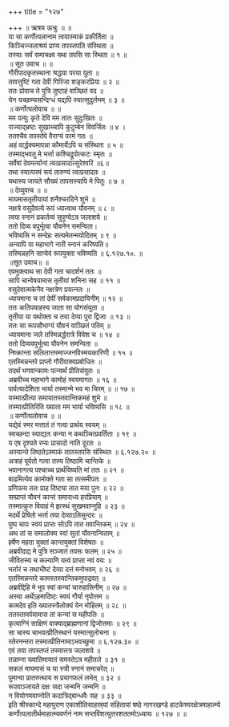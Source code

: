 +++
title = "१२७"

+++
॥ ऋषय ऊचुः ॥ ॥  
या सा कर्णोत्पलानाम त्वयास्माकं प्रकीर्तिता ॥  
किञ्चिज्जलाश्रयं प्राप्य तपस्तपति संस्थिता ॥  
तस्याः सर्वं समाचक्ष्व यथा तपसि सा स्थिता ॥ १ ॥  
॥ सूत उवाच ॥ ॥  
गौरीपादकृतस्थाना श्रद्धया परया युता ॥  
तावत्तुष्टिं गता देवी गिरिजा शङ्करप्रिया ॥ २ ॥  
ततः प्रोवाच ते पुत्रि तुष्टाहं वाञ्छितं वद ॥  
येन यच्छाम्यसन्दिग्धं यद्यपि स्यात्सुदुर्लभम् ॥ ३ ॥  
॥ कर्णोत्पलोवाच ॥ ॥  
मम पत्युः कृते देवि मम तातः सुदुःखितः ॥  
राज्याद्भ्रष्टः सुखाच्चापि कुटुम्बेन विवर्जितः ॥ ४ ।  
ततश्चैव तपस्तेपे वैराग्यं परमं गतः ॥  
अहं वार्द्धक्यमापन्ना कौमार्येऽपि च संस्थिता ॥ ५ ॥  
तस्माद्भवतु मे भर्त्ता कश्चिद्रूपोत्कटः स्मृतः ॥  
सर्वेषां देवमर्त्यानां त्वत्प्रसादात्सुरेश्वरि ॥६॥  
तथा स्यात्परमं रूपं तारुण्यं त्वत्प्रसादतः ॥  
यथास्य जायते सौख्यं तापसस्यापि मे पितुः ॥ ७ ॥  
॥ देव्युवाच ॥ ॥  
माघमासतृतीयायां शनैश्चरदिने शुभे ॥  
नक्षत्रे वसुदैवत्ये रूपं ध्यात्वाथ यौवनम् ॥ ८ ॥  
त्वया स्नानं प्रकर्तव्यं सुपुण्येऽत्र जलाशये ॥  
ततो दिव्य वपुर्भूत्वा यौवनेन समन्विता।  
भविष्यसि न सन्देहः सत्यमेतन्मयोदितम् ॥ ९ ॥  
अन्यापि या महाभागे नारी स्नानं करिष्यति॥  
तस्मिन्नहनि साप्येवं रूपयुक्ता भविष्यति ॥ ६.१२७.१०. ॥  
॥सूत उवाच॥ ॥  
एवमुक्त्वाथ सा देवी गता चादर्शनं ततः ॥  
सापि चान्वेषयामास तृतीयां शनिना सह ॥ ११ ॥  
वसुदेवात्मकेनैव नक्षत्रेण प्रयत्नतः ॥  
ध्यायमाना च तां देवीं सर्वकामप्रदायिनीम् ॥ १२ ॥  
ततः कतिपयाहस्य जाता सा योगसंयुता ॥  
तृतीया या यथोक्ता च तया देव्या पुरा द्विजाः ॥ १३ ॥  
ततः सा रूपसौभाग्यं यौवनं वाञ्छितं पतिम् ॥  
ध्यायमाना जले तस्मिन्नर्द्धरात्रे विवेश च ॥ १४ ॥  
ततो दिव्यवपुर्भूत्वा यौवनेन समन्विता ॥  
निष्क्रान्ता सलिलात्तस्माज्जनविस्मयकारिणी ॥ १५ ॥  
एतस्मिन्नन्तरे प्राप्तो गौरीवाक्यप्रबोधितः ॥  
तदर्थं भगवान्कामः पत्न्यर्थं प्रीतिसंयुतः ॥  
अब्रवीच्च महाभागे कामोहं स्वयमागतः ॥ १६ ॥  
पार्वत्यादेशिता भार्या तस्मान्मे भव मा चिरम् ॥ ॥ १७ ॥  
यस्मात्प्रीत्या समायातस्तवान्तिकमहं शुभे ॥  
तस्मात्प्रीतिरिति ख्याता मम भार्या भविष्यसि ॥ १८ ॥  
॥ कर्णोत्पलोवाच ॥ ॥  
यद्येवं स्मर मत्तातं तं गत्वा प्रार्थय स्वयम् ॥  
स्वच्छन्दा स्याद्यतः कन्या न कथञ्चित्प्रवर्तिता ॥ १९ ॥  
य एष दृश्यते रम्यः प्रासादो नाति दूरतः ॥  
अस्यान्ते तिष्ठतेऽस्माकं तातस्तपसि संस्थितः ॥ ६.१२७.२० ॥  
अत्राहं पूर्वतो गत्वा तस्य तिष्ठामि चान्तिके ॥  
भवानागत्य पश्चाच्च प्रार्थयिष्यति मां ततः ॥ २१ ॥  
बाढमित्येव कामोक्ते गता सा तत्समीपतः ॥  
प्रणिपत्य ततः प्राह दिष्ट्या तात मया पुनः ॥ २२ ॥  
सम्प्राप्तं यौवनं कान्तं समाराध्य हरप्रियाम् ॥  
तस्मात्कुरु विवाहं मे हृत्स्थं सुखमवाप्नुहि ॥ २३ ॥  
मदर्थे प्रेषितो भर्त्ता तया देव्याऽतिसुन्दरः ॥  
पुष्प चापः स्वयं प्राप्तः सोऽपि तात तवान्तिकम् ॥ २४ ॥  
अथ तां स समालोक्य स्वां सुतां यौवनान्विताम् ॥  
हर्षेण महता युक्तां कान्तयुक्तां विशेषतः ॥  
अब्रवीदद्य मे पुत्रि सञ्जातं तपसः फलम् ॥ २५ ॥  
जीवितस्य च कल्याणि यत्वं प्राप्ता नवं वयः ॥  
भर्तारं च तथाभीष्टं देव्या दत्तं मनोभवम् ॥ २६ ॥  
एतस्मिन्नन्तरे कामस्तस्यान्तिकमुपाद्रवत् ॥  
अब्रवीद्देहि मे भूप स्वां कन्यां चारुहासिनीम् ॥ २७ ॥  
अस्या अर्थेऽहमादिष्टः स्वयं गौर्या नृपोत्तम ॥  
कामदेव इति ख्यातस्त्रैलोक्यं येन मोहितम् ॥ २८ ॥  
ततस्तामर्पयामास तां कन्यां स महीपतिः ॥  
कृत्वाग्निं साक्षिणं वाक्याद्ब्राह्मणानां द्विजोत्तमाः ॥ २९ ॥  
सा चास्य चाभवत्प्रीतिस्थानं यस्मात्सुलोचना ॥  
रतेरनन्तरा तस्मात्प्रीतिनामाऽभवच्छुभा ॥ ६.१२७.३० ॥  
एवं तया तपस्तप्तं तस्मात्तत्र जलाशये ॥  
तन्नाम्ना ख्यातिमायातं समस्तेऽत्र महीतले ॥ ३१ ॥  
सकलं माघमासं च या स्त्री स्नानं समाचरेत् ॥  
पुमान्वा प्रातरुत्थाय स प्रयागफलं लभेत् ॥ ३२ ॥  
रूपवाञ्जायते दक्षः सदा जन्मनि जन्मनि ॥  
न वियोगमवाप्नोति कदात्रिद्बान्धवैः सह ॥ ३३ ॥  
इति श्रीस्कान्दे महापुराण एकाशीतिसाहस्र्यां संहितायां षष्ठे नागरखण्डे हाटकेश्वरक्षेत्रमाहात्म्ये कर्णोत्पलातीर्थमाहात्म्यवर्णनं नाम सप्तविंशत्युत्तरशततमोऽध्यायः ॥ १२७ ॥ ॥